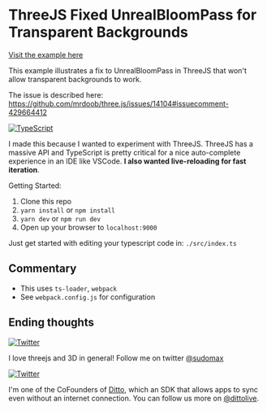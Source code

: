 # ThreeJS Fixed UnrealBloomPass for Transparent Backgrounds

[Visit the example here](https://mbalex99.github.io/threejs-unrealbloompass-transparent-background-example/)

This example illustrates a fix to UnrealBloomPass in ThreeJS that won't allow transparent backgrounds to work. 

The issue is described here:
https://github.com/mrdoob/three.js/issues/14104#issuecomment-429664412

[![TypeScript](https://badges.frapsoft.com/typescript/love/typescript-125x28.png?v=101)](https://github.com/ellerbrock/typescript-badges/)

I made this because I wanted to experiment with ThreeJS. ThreeJS has a massive API and TypeScript is pretty critical for a nice auto-complete experience in an IDE like VSCode. __I also wanted live-reloading for fast iteration__. 

Getting Started:

1. Clone this repo
2. `yarn install` or `npm install`
3. `yarn dev` or `npm run dev`
4. Open up your browser to `localhost:9000`

Just get started with editing your typescript code in: `./src/index.ts`

## Commentary

* This uses `ts-loader`, `webpack`
* See `webpack.config.js` for configuration

## Ending thoughts
  

[![Twitter](https://img.shields.io/twitter/url/https/twitter.com/sudomax.svg?style=social&label=Follow%20%40sudomax)](https://twitter.com/sudomax)

I love threejs and 3D in general! Follow me on twitter [@sudomax](https://twitter.com/sudomax)

[![Twitter](https://img.shields.io/twitter/url/https/twitter.com/dittolive.svg?style=social&label=Follow%20%40dittolive)](https://twitter.com/dittolive)

I'm one of the CoFounders of [Ditto](https://www.ditto.live), which an SDK that allows apps to sync even without an internet connection. You can follow us more on [@dittolive](https://twitter.com/dittolive).